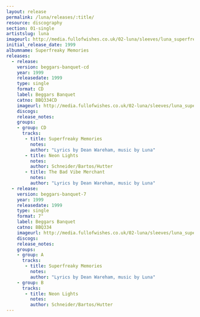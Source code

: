 ```yaml
---
layout: release
permalink: /luna/releases/:title/
resource: discography
section: 01-single
artistslug: luna
imageurl: http://media.fullofwishes.co.uk/02-luna/sleeves/luna_superfreaky.jpg
initial_release_date: 1999
albumname: Superfreaky Memories
releases:
  - release: 
    version: beggars-banquet-cd
    year: 1999
    releasedate: 1999
    type: single
    format: CD
    label: Beggars Banquet
    catno: BBQ334CD
    imageurl: http://media.fullofwishes.co.uk/02-luna/sleeves/luna_superfreaky.jpg
    discogs: 
    release_notes: 
    groups:
    - group: CD
      tracks:
       - title: Superfreaky Memories
         notes: 
         author: "Lyrics by Dean Wareham, music by Luna"
       - title: Neon Lights
         notes: 
         author: Schneider/Bartos/Hutter
       - title: The Bad Vibe Merchant
         notes: 
         author: "Lyrics by Dean Wareham, music by Luna"
  - release: 
    version: beggars-banquet-7
    year: 1999
    releasedate: 1999
    type: single
    format: 7"
    label: Beggars Banquet
    catno: BBQ334
    imageurl: http://media.fullofwishes.co.uk/02-luna/sleeves/luna_superfreaky.jpg
    discogs: 
    release_notes: 
    groups:
    - group: A
      tracks: 
       - title: Superfreaky Memories
         notes: 
         author: "Lyrics by Dean Wareham, music by Luna"
    - group: B
      tracks: 
       - title: Neon Lights
         notes: 
         author: Schneider/Bartos/Hutter
---
```

